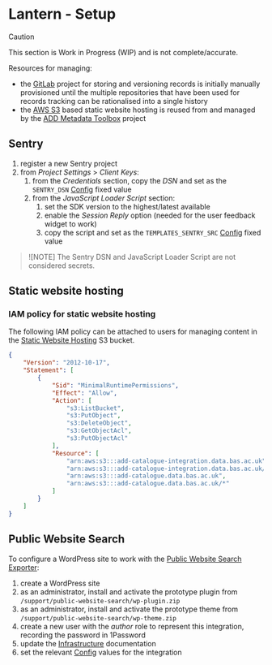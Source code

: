 # Lantern - Setup

> [!CAUTION]
> This section is Work in Progress (WIP) and is not complete/accurate.

Resources for managing:

* the [GitLab](/docs/architecture.md#gitlab) project for storing and versioning records is initially manually
  provisioned until the multiple repositories that have been used for records tracking can be rationalised into a
  single history
* the [AWS S3](/docs/architecture.md#amazon-s3) based static website hosting is reused from and managed by the
  [ADD Metadata Toolbox](https://gitlab.data.bas.ac.uk/MAGIC/add-metadata-toolbox/-/blob/main/docs/setup.md) project

## Sentry

1. register a new Sentry project
2. from *Project Settings* > *Client Keys*:
   1. from the *Credentials* section, copy the *DSN* and set as the `SENTRY_DSN` [Config](/docs/config.md) fixed value
   2. from the *JavaScript Loader Script* section:
      1. set the SDK version to the highest/latest available
      2. enable the *Session Reply* option (needed for the user feedback widget to work)
      3. copy the script and set as the `TEMPLATES_SENTRY_SRC` [Config](/docs/config.md) fixed value

> ![NOTE]
> The Sentry DSN and JavaScript Loader Script are not considered secrets.

## Static website hosting

### IAM policy for static website hosting

The following IAM policy can be attached to users for managing content in the
[Static Website Hosting](/docs/architecture.md#static-site) S3 bucket.

```json
{
    "Version": "2012-10-17",
    "Statement": [
        {
            "Sid": "MinimalRuntimePermissions",
            "Effect": "Allow",
            "Action": [
                "s3:ListBucket",
                "s3:PutObject",
                "s3:DeleteObject",
                "s3:GetObjectAcl",
                "s3:PutObjectAcl"
            ],
            "Resource": [
                "arn:aws:s3:::add-catalogue-integration.data.bas.ac.uk",
                "arn:aws:s3:::add-catalogue-integration.data.bas.ac.uk/*",
                "arn:aws:s3:::add-catalogue.data.bas.ac.uk",
                "arn:aws:s3:::add-catalogue.data.bas.ac.uk/*"
            ]
        }
    ]
}
```

## Public Website Search

To configure a WordPress site to work with the
[Public Website Search Exporter](/docs/exporters.md#public-website-search-exporter):

1. create a WordPress site
2. as an administrator, install and activate the prototype plugin from `/support/public-website-search/wp-plugin.zip`
3. as an administrator, install and activate the prototype theme from `/support/public-website-search/wp-theme.zip`
4. create a new user with the *author* role to represent this integration, recording the password in 1Password
5. update the [Infrastructure](/docs/infrastructure.md) documentation
6. set the relevant [Config](/docs/config.md) values for the integration
